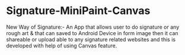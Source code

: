 # Signature-MiniPaint-Canvas
New Way of Signature:- An App that allows user to do signature or any rough art &amp;  that can saved to Android Device in form image then it can shareable or upload able to any signature related websites and this is developed with help of using Canvas feature.
